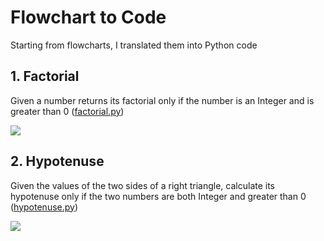 # Flowchart to Code
Starting from flowcharts, I translated them into Python code

## 1. Factorial
Given a number returns its factorial only if the number is an Integer and is greater than 0 ([factorial.py](factorial.py))

[![](https://mermaid.ink/img/pako:eNp9kt1vgjAUxf-Vm_ukiR8gisiDy_x2OrPEbckGe7iRqkQoppRkavzfVwtEn9an5pzzO9DbXnCTBAxd3Ak67uF94HNQ67lSWUsSslqFer0PA68558dMAm_-5IGB1oeXeQoc-mA8XXN9qHT4Yqm2R96chzKkKDwzOADxALYFP9KBcckfSn78yE-8IUWbLCLJYEsbmQjVVRRMdGLqfRwDbev2Q2FO8_aHylWipZnXfBMhl7ANOUX30vJYM52aVypjHlSrD0cq-JeSZ0IkAmKWprRjJf2S0_cJwYpWWlt4M_V_EYNPijI2vsEFs9D-8t_eZdmLNYyZiCkM1I1dbqaPcs9i5qOrtgGJg48-v6ocZTJZn_gGXSkyVsNMz2kUkrroGN0tRalSj8TRveAvuj270bYtyzEMs9sye5ZTwxO6jtkwnK7ltI2O2e72WtcanpNE8UbD6ZhWp213HNuwbNtp6bJvbeZfZEGohvuaPy_9yq5_md2w-Q?type=png)](https://mermaid.live/edit#pako:eNp9kt1vgjAUxf-Vm_ukiR8gisiDy_x2OrPEbckGe7iRqkQoppRkavzfVwtEn9an5pzzO9DbXnCTBAxd3Ak67uF94HNQ67lSWUsSslqFer0PA68558dMAm_-5IGB1oeXeQoc-mA8XXN9qHT4Yqm2R96chzKkKDwzOADxALYFP9KBcckfSn78yE-8IUWbLCLJYEsbmQjVVRRMdGLqfRwDbev2Q2FO8_aHylWipZnXfBMhl7ANOUX30vJYM52aVypjHlSrD0cq-JeSZ0IkAmKWprRjJf2S0_cJwYpWWlt4M_V_EYNPijI2vsEFs9D-8t_eZdmLNYyZiCkM1I1dbqaPcs9i5qOrtgGJg48-v6ocZTJZn_gGXSkyVsNMz2kUkrroGN0tRalSj8TRveAvuj270bYtyzEMs9sye5ZTwxO6jtkwnK7ltI2O2e72WtcanpNE8UbD6ZhWp213HNuwbNtp6bJvbeZfZEGohvuaPy_9yq5_md2w-Q)

## 2. Hypotenuse
Given the values of the two sides of a right triangle, calculate its hypotenuse only if the two numbers are both Integer and greater than 0 ([hypotenuse.py](hypotenuse.py))

[![](https://mermaid.ink/img/pako:eNp9kl1vgjAUhv9Kc64kQaXyYeXCZSJOl8wscVmywS4a6ZQMCiklmSP899Uy1Kv1qj3P-57Tnp4G9kXCwIeDoOURvSxijtS6Hwx2kgppGGg4nKNFNN7wspYowOOPTrFQQJHgQiY9CbRl2QQYzZGFKE8UPG_v2k6wVAL0xiqtC6OAZvs6o5Kh46ksJON1xf5ShVqyisbPIuXyhve1VlrwMBiEPDGMm_TbQpN1b2VCFALlrKro4eJed-7rg9CWbnVsE63VvTOGXmlWs_BsvnndVYa64EafHv8t9tgXAxNyJnKaJqrtzRnGII8sZzH4aptQ8RVDzFulo7Usdie-B1-KmplQl4nq0zKl6rdy8D9pVqloSTn4DXyDP_NGjmfbxLLwdIJnNjHhBD7BI4tMbeJYLnams0lrwk9RKL81Ii62XcdziWfZnkewTvauYVeRJaksxFM3I3pU2l9H7J7H?type=png)](https://mermaid.live/edit#pako:eNp9kl1vgjAUhv9Kc64kQaXyYeXCZSJOl8wscVmywS4a6ZQMCiklmSP899Uy1Kv1qj3P-57Tnp4G9kXCwIeDoOURvSxijtS6Hwx2kgppGGg4nKNFNN7wspYowOOPTrFQQJHgQiY9CbRl2QQYzZGFKE8UPG_v2k6wVAL0xiqtC6OAZvs6o5Kh46ksJON1xf5ShVqyisbPIuXyhve1VlrwMBiEPDGMm_TbQpN1b2VCFALlrKro4eJed-7rg9CWbnVsE63VvTOGXmlWs_BsvnndVYa64EafHv8t9tgXAxNyJnKaJqrtzRnGII8sZzH4aptQ8RVDzFulo7Usdie-B1-KmplQl4nq0zKl6rdy8D9pVqloSTn4DXyDP_NGjmfbxLLwdIJnNjHhBD7BI4tMbeJYLnams0lrwk9RKL81Ii62XcdziWfZnkewTvauYVeRJaksxFM3I3pU2l9H7J7H)
